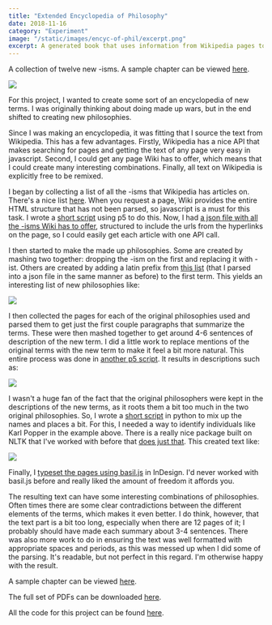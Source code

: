 ```yaml
---
title: "Extended Encyclopedia of Philosophy"
date: 2018-11-16
category: "Experiment"
image: "/static/images/encyc-of-phil/excerpt.png"
excerpt: A generated book that uses information from Wikipedia pages to create new philosophical "-isms".
---
```


A collection of twelve new -isms. A sample chapter can be viewed [here](http://cmuems.com/2018/60212f/wp-content/uploads/2018/11/0-chromsan.pdf).

![](/static/images/encyc-of-phil/excerpt.png)

For this project, I wanted to create some sort of an encyclopedia of new terms. I was originally thinking about doing made up wars, but in the end shifted to creating new philosophies.

Since I was making an encyclopedia, it was fitting that I source the text from Wikipedia. This has a few advantages. Firstly, Wikipedia has a nice API that makes searching for pages and getting the text of any page very easy in javascript. Second, I could get any page Wiki has to offer, which means that I could create many interesting combinations. Finally, all text on Wikipedia is explicitly free to be remixed.

I began by collecting a list of all the -isms that Wikipedia has articles on. There's a nice list [here](https://en.wikipedia.org/wiki/Glossary_of_philosophy). When you request a page, Wiki provides the entire HTML structure that has not been parsed, so javascript is a must for this task. I wrote a [short script](https://github.com/cbroms/interactive-comp/blob/master/generative-text/collect.js) using p5 to do this. Now, I had [a json file with all the -isms Wiki has to offer](https://github.com/cbroms/interactive-comp/blob/master/generative-text/isms.json), structured to include the urls from the hyperlinks on the page, so I could easily get each article with one API call.

I then started to make the made up philosophies. Some are created by mashing two together: dropping the -ism on the first and replacing it with -ist. Others are created by adding a latin prefix from [this list](https://en.wiktionary.org/wiki/Category:Latin_prefixes) (that I parsed into a json file in the same manner as before) to the first term. This yields an interesting list of new philosophies like:

![](/static/images/encyc-of-phil/names.png)

I then collected the pages for each of the original philosophies used and parsed them to get just the first couple paragraphs that summarize the terms. These were then mashed together to get around 4-6 sentences of description of the new term. I did a little work to replace mentions of the original terms with the new term to make it feel a bit more natural. This entire process was done in [another p5 script](https://github.com/cbroms/interactive-comp/blob/master/generative-text/sketch.js). It results in descriptions such as:

![](/static/images/encyc-of-phil/para1.png)

I wasn't a huge fan of the fact that the original philosophers were kept in the descriptions of the new terms, as it roots them a bit too much in the two original philosophies. So, I wrote a [short script](https://github.com/cbroms/interactive-comp/blob/master/generative-text/mixer.py) in python to mix up the names and places a bit. For this, I needed a way to identify individuals like Karl Popper in the example above. There is a really nice package built on NLTK that I've worked with before that [does just that](https://spacy.io/usage/linguistic-features#entity-types). This created text like:

![](/static/images/encyc-of-phil/para2.png)

Finally, I [typeset the pages using basil.js](https://github.com/cbroms/interactive-comp/blob/master/generative-text/typeset.jsx) in InDesign. I'd never worked with basil.js before and really liked the amount of freedom it affords you.

The resulting text can have some interesting combinations of philosophies. Often times there are some clear contradictions between the different elements of the terms, which makes it even better. I do think, however, that the text part is a bit too long, especially when there are 12 pages of it; I probably should have made each summary about 3-4 sentences. There was also more work to do in ensuring the text was well formatted with appropriate spaces and periods, as this was messed up when I did some of the parsing. It's readable, but not perfect in this regard. I'm otherwise happy with the result.

A sample chapter can be viewed [here](http://cmuems.com/2018/60212f/wp-content/uploads/2018/11/0-chromsan.pdf).

The full set of PDFs can be downloaded [here](https://drive.google.com/drive/u/1/folders/1dlie-D0Jxn-Dmsp30zEJaOKA08CM24VL).

All the code for this project can be found [here](https://github.com/cbroms/interactive-comp/tree/master/generative-text).
